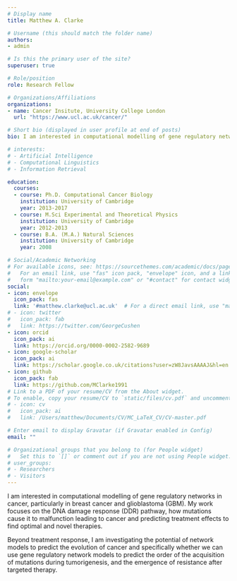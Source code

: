 ```yaml
---
# Display name
title: Matthew A. Clarke

# Username (this should match the folder name)
authors:
- admin

# Is this the primary user of the site?
superuser: true

# Role/position
role: Research Fellow

# Organizations/Affiliations
organizations:
- name: Cancer Insitute, University College London
  url: "https://www.ucl.ac.uk/cancer/"

# Short bio (displayed in user profile at end of posts)
bio: I am interested in computational modelling of gene regulatory networks in cancer, particularly in breast cancer and glioblastoma (GBM). My work focuses on the DNA damage response (DDR) pathway, how mutations cause it to malfunction leading to cancer and predicting treatment effects to find optimal and novel therapies. Beyond treatment response, I am investigating the potential of network models to predict the evolution of cancer and specifically whether we can use gene regulatory network models to predict the order of the acquisition of mutations during tumorigenesis, and the emergence of resistance after targeted therapy.

# interests: 
# - Artificial Intelligence 
# - Computational Linguistics 
# - Information Retrieval

education:
  courses:
  - course: Ph.D. Computational Cancer Biology
    institution: University of Cambridge
    year: 2013-2017
  - course: M.Sci Experimental and Theoretical Physics
    institution: University of Cambridge
    year: 2012-2013
  - course: B.A. (M.A.) Natural Sciences
    institution: University of Cambridge
    year: 2008

# Social/Academic Networking
# For available icons, see: https://sourcethemes.com/academic/docs/page-builder/#icons
#   For an email link, use "fas" icon pack, "envelope" icon, and a link in the
#   form "mailto:your-email@example.com" or "#contact" for contact widget.
social:
- icon: envelope
  icon_pack: fas
  link: '#matthew.clarke@ucl.ac.uk'  # For a direct email link, use "mailto:test@example.org".
# - icon: twitter
#   icon_pack: fab
#   link: https://twitter.com/GeorgeCushen
- icon: orcid
  icon_pack: ai
  link: https://orcid.org/0000-0002-2582-9689
- icon: google-scholar
  icon_pack: ai
  link: https://scholar.google.co.uk/citations?user=zW8JavsAAAAJ&hl=en
- icon: github
  icon_pack: fab
  link: https://github.com/MClarke1991
# Link to a PDF of your resume/CV from the About widget.
# To enable, copy your resume/CV to `static/files/cv.pdf` and uncomment the lines below.
# - icon: cv
#   icon_pack: ai
#   link: /Users/matthew/Documents/CV/MC_LaTeX_CV/CV-master.pdf

# Enter email to display Gravatar (if Gravatar enabled in Config)
email: ""

# Organizational groups that you belong to (for People widget)
#   Set this to `[]` or comment out if you are not using People widget.
# user_groups:
# - Researchers
# - Visitors
---
```


I am interested in computational modelling of gene regulatory networks in cancer, particularly in breast cancer and glioblastoma (GBM). My work focuses on the DNA damage response (DDR) pathway, how mutations cause it to malfunction leading to cancer and predicting treatment effects to find optimal and novel therapies. 

Beyond treatment response, I am investigating the potential of network models to predict the evolution of cancer and specifically whether we can use gene regulatory network models to predict the order of the acquisition of mutations during tumorigenesis, and the emergence of resistance after targeted therapy.

